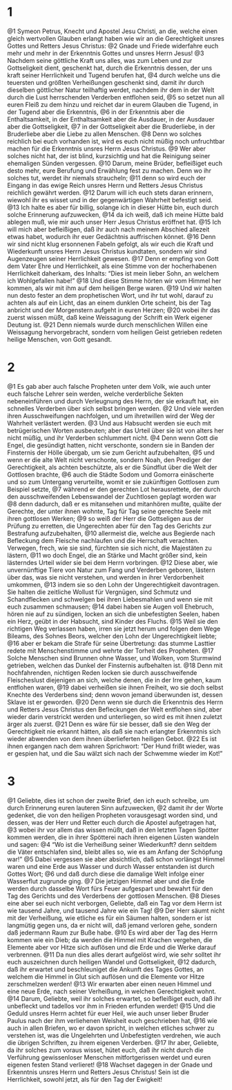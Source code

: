# 1 
@1 Symeon Petrus, Knecht und Apostel Jesu Christi, an die, welche einen gleich wertvollen Glauben erlangt haben wie wir an die Gerechtigkeit unsres Gottes und Retters Jesus Christus: 
@2 Gnade und Friede widerfahre euch mehr und mehr in der Erkenntnis Gottes und unsres Herrn Jesus! 
@3 Nachdem seine göttliche Kraft uns alles, was zum Leben und zur Gottseligkeit dient, geschenkt hat, durch die Erkenntnis dessen, der uns kraft seiner Herrlichkeit und Tugend berufen hat, 
@4 durch welche uns die teuersten und größten Verheißungen geschenkt sind, damit ihr durch dieselben göttlicher Natur teilhaftig werdet, nachdem ihr dem in der Welt durch die Lust herrschenden Verderben entflohen seid, 
@5 so setzet nun all euren Fleiß zu dem hinzu und reichet dar in eurem Glauben die Tugend, in der Tugend aber die Erkenntnis, 
@6 in der Erkenntnis aber die Enthaltsamkeit, in der Enthaltsamkeit aber die Ausdauer, in der Ausdauer aber die Gottseligkeit, 
@7 in der Gottseligkeit aber die Bruderliebe, in der Bruderliebe aber die Liebe zu allen Menschen. 
@8 Denn wo solches reichlich bei euch vorhanden ist, wird es euch nicht müßig noch unfruchtbar machen für die Erkenntnis unsres Herrn Jesus Christus. 
@9 Wer aber solches nicht hat, der ist blind, kurzsichtig und hat die Reinigung seiner ehemaligen Sünden vergessen. 
@10 Darum, meine Brüder, befleißiget euch desto mehr, eure Berufung und Erwählung fest zu machen. Denn wo ihr solches tut, werdet ihr niemals straucheln; 
@11 denn so wird euch der Eingang in das ewige Reich unsres Herrn und Retters Jesus Christus reichlich gewährt werden. 
@12 Darum will ich euch stets daran erinnern, wiewohl ihr es wisset und in der gegenwärtigen Wahrheit befestigt seid. 
@13 Ich halte es aber für billig, solange ich in dieser Hütte bin, euch durch solche Erinnerung aufzuwecken, 
@14 da ich weiß, daß ich meine Hütte bald ablegen muß, wie mir auch unser Herr Jesus Christus eröffnet hat. 
@15 Ich will mich aber befleißigen, daß ihr auch nach meinem Abschied allezeit etwas habet, wodurch ihr euer Gedächtnis auffrischen könnet. 
@16 Denn wir sind nicht klug ersonnenen Fabeln gefolgt, als wir euch die Kraft und Wiederkunft unsres Herrn Jesus Christus kundtaten, sondern wir sind Augenzeugen seiner Herrlichkeit gewesen. 
@17 Denn er empfing von Gott dem Vater Ehre und Herrlichkeit, als eine Stimme von der hocherhabenen Herrlichkeit daherkam, des Inhalts: “Dies ist mein lieber Sohn, an welchem ich Wohlgefallen habe!” 
@18 Und diese Stimme hörten wir vom Himmel her kommen, als wir mit ihm auf dem heiligen Berge waren. 
@19 Und wir halten nun desto fester an dem prophetischen Wort, und ihr tut wohl, darauf zu achten als auf ein Licht, das an einem dunklen Orte scheint, bis der Tag anbricht und der Morgenstern aufgeht in euren Herzen; 
@20 wobei ihr das zuerst wissen müßt, daß keine Weissagung der Schrift ein Werk eigener Deutung ist. 
@21 Denn niemals wurde durch menschlichen Willen eine Weissagung hervorgebracht, sondern vom heiligen Geist getrieben redeten heilige Menschen, von Gott gesandt. 

# 2 
@1 Es gab aber auch falsche Propheten unter dem Volk, wie auch unter euch falsche Lehrer sein werden, welche verderbliche Sekten nebeneinführen und durch Verleugnung des Herrn, der sie erkauft hat, ein schnelles Verderben über sich selbst bringen werden. 
@2 Und viele werden ihren Ausschweifungen nachfolgen, und um ihretwillen wird der Weg der Wahrheit verlästert werden. 
@3 Und aus Habsucht werden sie euch mit betrügerischen Worten ausbeuten; aber das Urteil über sie ist von alters her nicht müßig, und ihr Verderben schlummert nicht. 
@4 Denn wenn Gott die Engel, die gesündigt hatten, nicht verschonte, sondern sie in Banden der Finsternis der Hölle übergab, um sie zum Gericht aufzubehalten, 
@5 und wenn er die alte Welt nicht verschonte, sondern Noah, den Prediger der Gerechtigkeit, als achten beschützte, als er die Sündflut über die Welt der Gottlosen brachte, 
@6 auch die Städte Sodom und Gomorra einäscherte und so zum Untergang verurteilte, womit er sie zukünftigen Gottlosen zum Beispiel setzte, 
@7 während er den gerechten Lot herausrettete, der durch den ausschweifenden Lebenswandel der Zuchtlosen geplagt worden war 
@8 denn dadurch, daß er es mitansehen und mitanhören mußte, quälte der Gerechte, der unter ihnen wohnte, Tag für Tag seine gerechte Seele mit ihren gottlosen Werken; 
@9 so weiß der Herr die Gottseligen aus der Prüfung zu erretten, die Ungerechten aber für den Tag des Gerichts zur Bestrafung aufzubehalten, 
@10 allermeist die, welche aus Begierde nach Befleckung dem Fleische nachlaufen und die Herrschaft verachten. Verwegen, frech, wie sie sind, fürchten sie sich nicht, die Majestäten zu lästern, 
@11 wo doch Engel, die an Stärke und Macht größer sind, kein lästerndes Urteil wider sie bei dem Herrn vorbringen. 
@12 Diese aber, wie unvernünftige Tiere von Natur zum Fang und Verderben geboren, lästern über das, was sie nicht verstehen, und werden in ihrer Verdorbenheit umkommen, 
@13 indem sie so den Lohn der Ungerechtigkeit davontragen. Sie halten die zeitliche Wollust für Vergnügen, sind Schmutz und Schandflecken und schwelgen bei ihren Liebesmahlen und wenn sie mit euch zusammen schmausen; 
@14 dabei haben sie Augen voll Ehebruch, hören nie auf zu sündigen, locken an sich die unbefestigten Seelen, haben ein Herz, geübt in der Habsucht, sind Kinder des Fluchs. 
@15 Weil sie den richtigen Weg verlassen haben, irren sie jetzt herum und folgen dem Wege Bileams, des Sohnes Beors, welcher den Lohn der Ungerechtigkeit liebte; 
@16 aber er bekam die Strafe für seine Übertretung: das stumme Lasttier redete mit Menschenstimme und wehrte der Torheit des Propheten. 
@17 Solche Menschen sind Brunnen ohne Wasser, und Wolken, vom Sturmwind getrieben, welchen das Dunkel der Finsternis aufbehalten ist. 
@18 Denn mit hochfahrenden, nichtigen Reden locken sie durch ausschweifende Fleischeslust diejenigen an sich, welche denen, die in der Irre gehen, kaum entflohen waren, 
@19 dabei verheißen sie ihnen Freiheit, wo sie doch selbst Knechte des Verderbens sind; denn wovon jemand überwunden ist, dessen Sklave ist er geworden. 
@20 Denn wenn sie durch die Erkenntnis des Herrn und Retters Jesus Christus den Befleckungen der Welt entflohen sind, aber wieder darin verstrickt werden und unterliegen, so wird es mit ihnen zuletzt ärger als zuerst. 
@21 Denn es wäre für sie besser, daß sie den Weg der Gerechtigkeit nie erkannt hätten, als daß sie nach erlangter Erkenntnis sich wieder abwenden von dem ihnen überlieferten heiligen Gebot. 
@22 Es ist ihnen ergangen nach dem wahren Sprichwort: “Der Hund frißt wieder, was er gespien hat, und die Sau wälzt sich nach der Schwemme wieder im Kot!” 

# 3 
@1 Geliebte, dies ist schon der zweite Brief, den ich euch schreibe, um durch Erinnerung euren lauteren Sinn aufzuwecken, 
@2 damit ihr der Worte gedenket, die von den heiligen Propheten vorausgesagt worden sind, und dessen, was der Herr und Retter euch durch die Apostel aufgetragen hat, 
@3 wobei ihr vor allem das wissen müßt, daß in den letzten Tagen Spötter kommen werden, die in ihrer Spötterei nach ihren eigenen Lüsten wandeln und sagen: 
@4 “Wo ist die Verheißung seiner Wiederkunft? denn seitdem die Väter entschlafen sind, bleibt alles so, wie es am Anfang der Schöpfung war!” 
@5 Dabei vergessen sie aber absichtlich, daß schon vorlängst Himmel waren und eine Erde aus Wasser und durch Wasser entstanden ist durch Gottes Wort; 
@6 und daß durch diese die damalige Welt infolge einer Wasserflut zugrunde ging. 
@7 Die jetzigen Himmel aber und die Erde werden durch dasselbe Wort fürs Feuer aufgespart und bewahrt für den Tag des Gerichts und des Verderbens der gottlosen Menschen. 
@8 Dieses eine aber sei euch nicht verborgen, Geliebte, daß ein Tag vor dem Herrn ist wie tausend Jahre, und tausend Jahre wie ein Tag! 
@9 Der Herr säumt nicht mit der Verheißung, wie etliche es für ein Säumen halten, sondern er ist langmütig gegen uns, da er nicht will, daß jemand verloren gehe, sondern daß jedermann Raum zur Buße habe. 
@10 Es wird aber der Tag des Herrn kommen wie ein Dieb; da werden die Himmel mit Krachen vergehen, die Elemente aber vor Hitze sich auflösen und die Erde und die Werke darauf verbrennen. 
@11 Da nun dies alles derart aufgelöst wird, wie sehr solltet ihr euch auszeichnen durch heiligen Wandel und Gottseligkeit, 
@12 dadurch, daß ihr erwartet und beschleuniget die Ankunft des Tages Gottes, an welchem die Himmel in Glut sich auflösen und die Elemente vor Hitze zerschmelzen werden! 
@13 Wir erwarten aber einen neuen Himmel und eine neue Erde, nach seiner Verheißung, in welchen Gerechtigkeit wohnt. 
@14 Darum, Geliebte, weil ihr solches erwartet, so befleißiget euch, daß ihr unbefleckt und tadellos vor ihm in Frieden erfunden werdet! 
@15 Und die Geduld unsres Herrn achtet für euer Heil, wie auch unser lieber Bruder Paulus nach der ihm verliehenen Weisheit euch geschrieben hat, 
@16 wie auch in allen Briefen, wo er davon spricht, in welchen etliches schwer zu verstehen ist, was die Ungelehrten und Unbefestigten verdrehen, wie auch die übrigen Schriften, zu ihrem eigenen Verderben. 
@17 Ihr aber, Geliebte, da ihr solches zum voraus wisset, hütet euch, daß ihr nicht durch die Verführung gewissenloser Menschen mitfortgerissen werdet und euren eigenen festen Stand verlieret! 
@18 Wachset dagegen in der Gnade und Erkenntnis unsres Herrn und Retters Jesus Christus! Sein ist die Herrlichkeit, sowohl jetzt, als für den Tag der Ewigkeit! 
